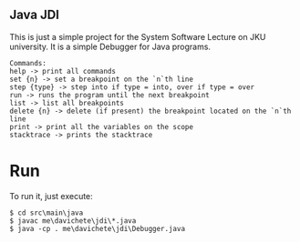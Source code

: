 ## Java JDI

This is just a simple project for the System Software Lecture on JKU university.
It is a simple Debugger for Java programs.

```
Commands:
help -> print all commands
set {n} -> set a breakpoint on the `n`th line
step {type} -> step into if type = into, over if type = over
run -> runs the program until the next breakpoint
list -> list all breakpoints
delete {n} -> delete (if present) the breakpoint located on the `n`th line
print -> print all the variables on the scope
stacktrace -> prints the stacktrace
```

# Run

To run it, just execute:

```
$ cd src\main\java
$ javac me\davichete\jdi\*.java
$ java -cp . me\davichete\jdi\Debugger.java
```
